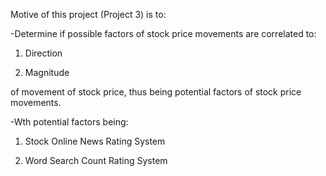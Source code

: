Motive of this project (Project 3) is to:

-Determine if possible factors of stock price movements are correlated to: 
  1. Direction 

  2. Magnitude 

of movement of stock price, thus being potential factors of stock price movements.

-Wth potential factors being:

  1. Stock Online News Rating System

  2. Word Search Count Rating System

